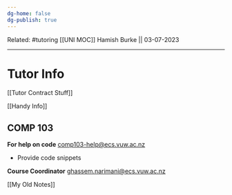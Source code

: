 ```yaml
---
dg-home: false
dg-publish: true
---
```

Related: #tutoring 
[[UNI MOC]]
Hamish Burke || 03-07-2023
***

# Tutor Info

[[Tutor Contract Stuff]]

[[Handy Info]]

## COMP 103

**For help on code**
[comp103-help@ecs.vuw.ac.nz](mailto:comp103-help@ecs.vuw.ac.nz) 
- Provide code snippets

**Course Coordinator**
[ghassem.narimani@ecs.vuw.ac.nz](mailto:ghassem.narimani@ecs.vuw.ac.nz)


[[My Old Notes]]
